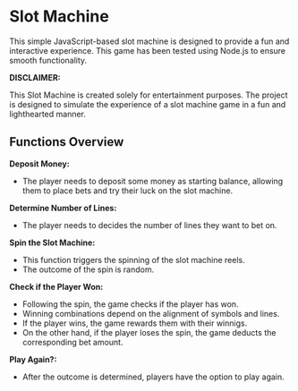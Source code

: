 # Slot Machine

This simple JavaScript-based slot machine is designed to provide a fun and interactive experience.
This game has been tested using Node.js to ensure smooth functionality.


**DISCLAIMER:**

  This Slot Machine is created solely for entertainment purposes. The project is designed to simulate the experience of a slot machine game in a fun and lighthearted manner.

## Functions Overview
**Deposit Money:**
- The player needs to deposit some money as starting balance, allowing them to place bets and try their luck on the slot machine.

**Determine Number of Lines:**
- The player needs to decides the number of lines they want to bet on.

**Spin the Slot Machine:**
- This function triggers the spinning of the slot machine reels.
- The outcome of the spin is random.

**Check if the Player Won:**
- Following the spin, the game checks if the player has won.
- Winning combinations depend on the alignment of symbols and lines.
- If the player wins, the game rewards them with their winnigs.
- On the other hand, if the player loses the spin, the game deducts the corresponding bet amount.

**Play Again?:**
- After the outcome is determined, players have the option to play again.

